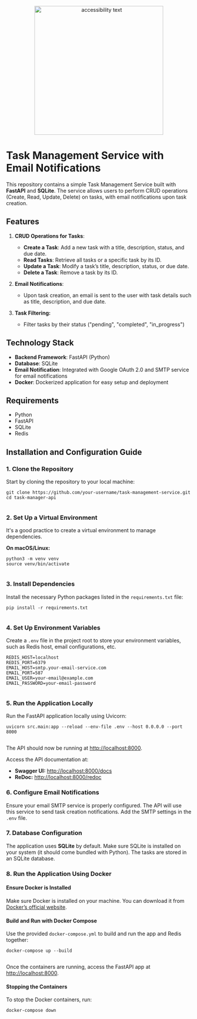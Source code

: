 <!DOCTYPE html>
<html lang="en">
<head>
    <meta charset="UTF-8">
    <meta name="viewport" content="width=device-width, initial-scale=1.0">
</head>
<body>
    <p align="center">
    <img src="logo.png" width="350" alt="accessibility text">
    </p>
    <h1>Task Management Service with Email Notifications</h1>
    <p>This repository contains a simple Task Management Service built with <strong>FastAPI</strong> and <strong>SQLite</strong>. The service allows users to perform CRUD operations (Create, Read, Update, Delete) on tasks, with email notifications upon task creation.</p>
    <h2>Features</h2>
    <ol>
        <li>
            <p><strong>CRUD Operations for Tasks</strong>:</p>
            <ul>
                <li><strong>Create a Task</strong>: Add a new task with a title, description, status, and due date.</li>
                <li><strong>Read Tasks</strong>: Retrieve all tasks or a specific task by its ID.</li>
                <li><strong>Update a Task</strong>: Modify a task’s title, description, status, or due date.</li>
                <li><strong>Delete a Task</strong>: Remove a task by its ID.</li>
            </ul>
        </li>
        <li>
            <p><strong>Email Notifications</strong>:</p>
            <ul>
                <li>Upon task creation, an email is sent to the user with task details such as title, description, and due date.</li>
            </ul>
        </li>
        <li>
            <p><strong>Task Filtering:</strong></p>
            <ul>
                <li>Filter tasks by their status ("pending", "completed", "in_progress")</li>
            </ul>
        </li>
    </ol>
    <h2>Technology Stack</h2>
    <ul>
        <li><strong>Backend Framework</strong>: FastAPI (Python)</li>
        <li><strong>Database</strong>: SQLite</li>
        <li><strong>Email Notification</strong>: Integrated with Google OAuth 2.0 and SMTP service for email notifications</li>
        <li><strong>Docker</strong>: Dockerized application for easy setup and deployment</li>
    </ul>
    <h2>Requirements</h2>
    <ul>
        <li>Python</li>
        <li>FastAPI</li>
        <li>SQLite</li>
        <li>Redis</li>
    </ul>
    <h2>Installation and Configuration Guide</h2>
    <h3>1. Clone the Repository</h3>
    <p>Start by cloning the repository to your local machine:</p>
    <pre><code>git clone https://github.com/your-username/task-management-service.git
cd task-manager-api
    </code></pre>
    <h3>2. Set Up a Virtual Environment</h3>
    <p>It's a good practice to create a virtual environment to manage dependencies.</p>
    <p><strong>On macOS/Linux:</strong></p>
    <pre><code>python3 -m venv venv
source venv/bin/activate
    </code></pre>
    <h3>3. Install Dependencies</h3>
    <p>Install the necessary Python packages listed in the <code>requirements.txt</code> file:</p>
    <pre><code>pip install -r requirements.txt
    </code></pre>
    <h3>4. Set Up Environment Variables</h3>
    <p>Create a <code>.env</code> file in the project root to store your environment variables, such as Redis host, email configurations, etc.</p>
    <pre><code>REDIS_HOST=localhost
REDIS_PORT=6379
EMAIL_HOST=smtp.your-email-service.com
EMAIL_PORT=587
EMAIL_USER=your-email@example.com
EMAIL_PASSWORD=your-email-password
    </code></pre>
    <h3>5. Run the Application Locally</h3>
    <p>Run the FastAPI application locally using Uvicorn:</p>
    <pre><code>uvicorn src.main:app --reload --env-file .env --host 0.0.0.0 --port 8000
    </code></pre>
    <p>The API should now be running at <a href="http://localhost:8000" target="_blank">http://localhost:8000</a>.</p>
    <p>Access the API documentation at:</p>
    <ul>
        <li><strong>Swagger UI:</strong> <a href="http://localhost:8000/docs" target="_blank">http://localhost:8000/docs</a></li>
        <li><strong>ReDoc:</strong> <a href="http://localhost:8000/redoc" target="_blank">http://localhost:8000/redoc</a></li>
    </ul>
    <h3>6. Configure Email Notifications</h3>
    <p>Ensure your email SMTP service is properly configured. The API will use this service to send task creation notifications. Add the SMTP settings in the <code>.env</code> file.</p>
    <h3>7. Database Configuration</h3>
    <p>The application uses <strong>SQLite</strong> by default. Make sure SQLite is installed on your system (it should come bundled with Python). The tasks are stored in an SQLite database.</p>
    <h3>8. Run the Application Using Docker</h3>
    <h4>Ensure Docker is Installed</h4>
    <p>Make sure Docker is installed on your machine. You can download it from <a href="https://www.docker.com/get-started" target="_blank">Docker’s official website</a>.</p>
    <h4>Build and Run with Docker Compose</h4>
    <p>Use the provided <code>docker-compose.yml</code> to build and run the app and Redis together:</p>
    <pre><code>docker-compose up --build
    </code></pre>
    <p>Once the containers are running, access the FastAPI app at <a href="http://localhost:8000" target="_blank">http://localhost:8000</a>.</p>
    <h4>Stopping the Containers</h4>
    <p>To stop the Docker containers, run:</p>
    <pre><code>docker-compose down
    </code></pre>
</body>
</html>
